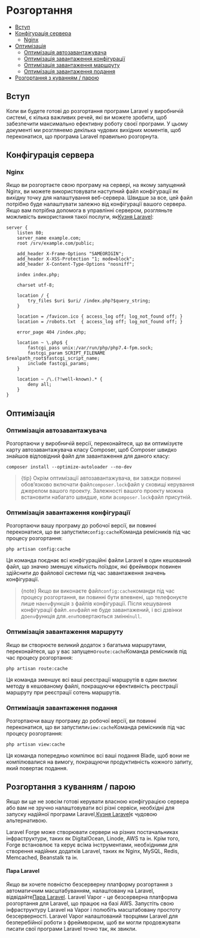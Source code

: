 # Розгортання

-   [Вступ](#introduction)
-   [Конфігурація сервера](#server-configuration)
    -   [Nginx](#nginx)
-   [Оптимізація](#optimization)
    -   [Оптимізація автозавантажувача](#autoloader-optimization)
    -   [Оптимізація завантаження конфігурації](#optimizing-configuration-loading)
    -   [Оптимізація завантаження маршруту](#optimizing-route-loading)
    -   [Оптимізація завантаження подання](#optimizing-view-loading)
-   [Розгортання з куванням / парою](#deploying-with-forge-or-vapor)

<a name="introduction"></a>

## Вступ

Коли ви будете готові до розгортання програми Laravel у виробничій системі, є кілька важливих речей, які ви можете зробити, щоб забезпечити максимально ефективну роботу своєї програми. У цьому документі ми розглянемо декілька чудових вихідних моментів, щоб переконатися, що програма Laravel правильно розгорнута.

<a name="server-configuration"></a>

## Конфігурація сервера

<a name="nginx"></a>

### Nginx

Якщо ви розгортаєте свою програму на сервері, на якому запущений Nginx, ви можете використовувати наступний файл конфігурації як вихідну точку для налаштування веб-сервера. Швидше за все, цей файл потрібно буде налаштувати залежно від конфігурації вашого сервера. Якщо вам потрібна допомога в управлінні сервером, розгляньте можливість використання такої послуги, як[Кузня Laravel](https://forge.laravel.com):

    server {
        listen 80;
        server_name example.com;
        root /srv/example.com/public;

        add_header X-Frame-Options "SAMEORIGIN";
        add_header X-XSS-Protection "1; mode=block";
        add_header X-Content-Type-Options "nosniff";

        index index.php;

        charset utf-8;

        location / {
            try_files $uri $uri/ /index.php?$query_string;
        }

        location = /favicon.ico { access_log off; log_not_found off; }
        location = /robots.txt  { access_log off; log_not_found off; }

        error_page 404 /index.php;

        location ~ \.php$ {
            fastcgi_pass unix:/var/run/php/php7.4-fpm.sock;
            fastcgi_param SCRIPT_FILENAME $realpath_root$fastcgi_script_name;
            include fastcgi_params;
        }

        location ~ /\.(?!well-known).* {
            deny all;
        }
    }

<a name="optimization"></a>

## Оптимізація

<a name="autoloader-optimization"></a>

### Оптимізація автозавантажувача

Розгортаючи у виробничій версії, переконайтеся, що ви оптимізуєте карту автозавантажувача класу Composer, щоб Composer швидко знайшов відповідний файл для завантаження для даного класу:

    composer install --optimize-autoloader --no-dev

> {tip} Окрім оптимізації автозавантажувача, ви завжди повинні обов’язково включати файл`composer.lock`файл у сховищі керування джерелом вашого проекту. Залежності вашого проекту можна встановити набагато швидше, коли a`composer.lock`файл присутній.

<a name="optimizing-configuration-loading"></a>

### Оптимізація завантаження конфігурації

Розгортаючи вашу програму до робочої версії, ви повинні переконатися, що ви запустили`config:cache`Команда ремісників під час процесу розгортання:

    php artisan config:cache

Ця команда поєднає всі конфігураційні файли Laravel в один кешований файл, що значно зменшує кількість поїздок, які фреймворк повинен здійснити до файлової системи під час завантаження значень конфігурації.

> {note} Якщо ви виконаєте файл`config:cache`команди під час процесу розгортання, ви повинні бути впевнені, що телефонуєте лише на`env`функція з файлів конфігурації. Після кешування конфігурації файл`.env`файл не буде завантажений, і всі дзвінки до`env`функція для`.env`повертаються змінні`null`.

<a name="optimizing-route-loading"></a>

### Оптимізація завантаження маршруту

Якщо ви створюєте великий додаток з багатьма маршрутами, переконайтеся, що у вас запущено`route:cache`Команда ремісників під час процесу розгортання:

    php artisan route:cache

Ця команда зменшує всі ваші реєстрації маршрутів в один виклик методу в кешованому файлі, покращуючи ефективність реєстрації маршруту при реєстрації сотень маршрутів.

<a name="optimizing-view-loading"></a>

### Оптимізація завантаження подання

Розгортаючи вашу програму до робочої версії, ви повинні переконатися, що ви запустили`view:cache`Команда ремісників під час процесу розгортання:

    php artisan view:cache

Ця команда попередньо компілює всі ваші подання Blade, щоб вони не компілювалися на вимогу, покращуючи продуктивність кожного запиту, який повертає подання.

<a name="deploying-with-forge-or-vapor"></a>

## Розгортання з куванням / парою

Якщо ви ще не зовсім готові керувати власною конфігурацією сервера або вам не зручно налаштовувати всі різні сервіси, необхідні для запуску надійної програми Laravel,[Кузня Laravel](https://forge.laravel.com)є чудовою альтернативою.

Laravel Forge може створювати сервери на різних постачальниках інфраструктури, таких як DigitalOcean, Linode, AWS та ін. Крім того, Forge встановлює та керує всіма інструментами, необхідними для створення надійних додатків Laravel, таких як Nginx, MySQL, Redis, Memcached, Beanstalk та ін.

<a name="laravel-vapor"></a>

#### Пара Laravel

Якщо ви хочете повністю безсерверну платформу розгортання з автоматичним масштабуванням, налаштовану на Laravel, відвідайте[Пара Laravel](https://vapor.laravel.com). Laravel Vapor - це безсерверна платформа розгортання для Laravel, що працює на базі AWS. Запустіть свою інфраструктуру Laravel на Vapor і полюбіть масштабовану простоту безсерверності. Laravel Vapor налаштований творцями Laravel для безперебійної роботи з фреймворком, щоб ви могли продовжувати писати свої програми Laravel точно так, як звикли.
